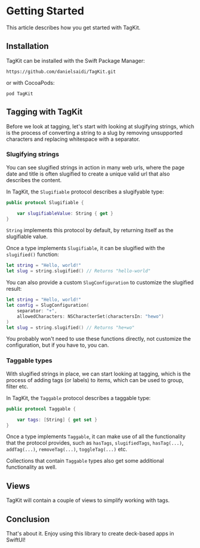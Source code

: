 #  Getting Started

This article describes how you get started with TagKit.


## Installation

TagKit can be installed with the Swift Package Manager:

```
https://github.com/danielsaidi/TagKit.git
``` 

or with CocoaPods:

```
pod TagKit
```

## Tagging with TagKit

Before we look at tagging, let's start with looking at slugifying strings, which is the process of converting a string to a slug by removing unsupported characters and replacing whitespace with a separator.


### Slugifying strings

You can see slugified strings in action in many web urls, where the page date and title is often slugified to create a unique valid url that also describes the content. 

In TagKit, the ``Slugifiable`` protocol describes a slugifyable type:

```swift
public protocol Slugifiable {

    var slugifiableValue: String { get }
}
```

`String` implements this protocol by default, by returning itself as the slugifiable value.

Once a type implements ``Slugifiable``, it can be slugified with the `slugified()` function:

```swift
let string = "Hello, world!"
let slug = string.slugified() // Returns "hello-world"
```

You can also provide a custom ``SlugConfiguration`` to customize the slugified result:

```swift
let string = "Hello, world!"
let config = SlugConfiguration(
    separator: "+",
    allowedCharacters: NSCharacterSet(charactersIn: "hewo")
)
let slug = string.slugified() // Returns "he+wo"
```

You probably won't need to use these functions directly, not customize the configuration, but if you have to, you can.


### Taggable types

With slugified strings in place, we can start looking at tagging, which is the process of adding tags (or labels) to items, which can be used to group, filter etc.

In TagKit, the ``Taggable`` protocol describes a taggable type:

```swift
public protocol Taggable {

    var tags: [String] { get set }
}
```

Once a type implements ``Taggable``, it can make use of all the functionality that the protocol provides, such as `hasTags`, `slugifiedTags`, `hasTag(...)`, `addTag(...)`, `removeTag(...)`, `toggleTag(...)` etc. 

Collections that contain ``Taggable`` types also get some additional functionality as well.


## Views

TagKit will contain a couple of views to simplify working with tags.


## Conclusion

That's about it. Enjoy using this library to create deck-based apps in SwiftUI!
